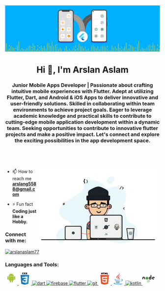 
![logo](https://github.com/arslan-aslam-brw/arslan-aslam-brw/blob/master/assets/bnr.gif) <br>

<h1 align="center">Hi 👋, I'm Arslan Aslam</h1>
<h3 align="center">Junior Mobile Apps Developer | Passionate about crafting intuitive mobile experiences with Flutter.  Adept at utilizing Flutter, Dart, and Android & iOS Apps to deliver innovative and user-friendly solutions. Skilled in collaborating within team environments to achieve project goals. Eager to leverage academic knowledge and practical skills to contribute to cutting-edge mobile application development within a dynamic team. Seeking opportunities to contribute to innovative flutter projects and make a positive impact. Let's connect and explore the exciting possibilities in the app development space.</h3>


<!--- ![logo](https://github.com/arslan-aslam-brw/arslan-aslam-brw/blob/master/assets/coding_gif.gif)  --->
<br><br><br>




<img align="right" alt="coding" width="400" src="https://github.com/arslan-aslam-brw/arslan-aslam-brw/blob/master/assets/gitpic.gif">

- 📫 How to reach me **arslang5588@gmail.com**

- ⚡ Fun fact **Coding just like a Hobby.**

<h3 align="left">Connect with me:</h3>
<p align="left">
<a href="https://linkedin.com/in/arslanaslam77" target="blank"><img align="center" src="https://raw.githubusercontent.com/rahuldkjain/github-profile-readme-generator/master/src/images/icons/Social/linked-in-alt.svg" alt="arslanaslam77" height="30" width="40" /></a>
</p>

<h3 align="left">Languages and Tools:</h3>
<p align="left"> <a href="https://developer.android.com" target="_blank" rel="noreferrer"> <img src="https://raw.githubusercontent.com/devicons/devicon/master/icons/android/android-original-wordmark.svg" alt="android" width="40" height="40"/> </a> <a href="https://www.w3schools.com/css/" target="_blank" rel="noreferrer"> <img src="https://raw.githubusercontent.com/devicons/devicon/master/icons/css3/css3-original-wordmark.svg" alt="css3" width="40" height="40"/> </a> <a href="https://dart.dev" target="_blank" rel="noreferrer"> <img src="https://www.vectorlogo.zone/logos/dartlang/dartlang-icon.svg" alt="dart" width="40" height="40"/> </a> <a href="https://firebase.google.com/" target="_blank" rel="noreferrer"> <img src="https://www.vectorlogo.zone/logos/firebase/firebase-icon.svg" alt="firebase" width="40" height="40"/> </a> <a href="https://flutter.dev" target="_blank" rel="noreferrer"> <img src="https://www.vectorlogo.zone/logos/flutterio/flutterio-icon.svg" alt="flutter" width="40" height="40"/> </a> <a href="https://git-scm.com/" target="_blank" rel="noreferrer"> <img src="https://www.vectorlogo.zone/logos/git-scm/git-scm-icon.svg" alt="git" width="40" height="40"/> </a> <a href="https://www.w3.org/html/" target="_blank" rel="noreferrer"> <img src="https://raw.githubusercontent.com/devicons/devicon/master/icons/html5/html5-original-wordmark.svg" alt="html5" width="40" height="40"/> </a> <a href="https://www.java.com" target="_blank" rel="noreferrer"> <img src="https://raw.githubusercontent.com/devicons/devicon/master/icons/java/java-original.svg" alt="java" width="40" height="40"/> </a> <a href="https://kotlinlang.org" target="_blank" rel="noreferrer"> <img src="https://www.vectorlogo.zone/logos/kotlinlang/kotlinlang-icon.svg" alt="kotlin" width="40" height="40"/> </a> <a href="https://nodejs.org" target="_blank" rel="noreferrer"> <img src="https://raw.githubusercontent.com/devicons/devicon/master/icons/nodejs/nodejs-original-wordmark.svg" alt="nodejs" width="40" height="40"/> </a> </p>

